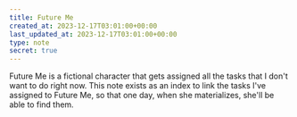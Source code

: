 ```yaml
---
title: Future Me
created_at: 2023-12-17T03:01:00+00:00
last_updated_at: 2023-12-17T03:01:00+00:00
type: note
secret: true
---
```


Future Me is a fictional character that gets assigned all the tasks that I don't want to do right now. This note exists as an index to link the tasks I've assigned to Future Me, so that one day, when she materializes, she'll be able to find them.
